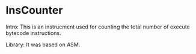 # InsCounter

Intro: This is an instrucment used for counting the total number of execute bytecode instructions.

Library: It was based on ASM. 